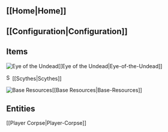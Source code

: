 ## [[Home|Home]]

## [[Configuration|Configuration]]

## Items
![Eye of the Undead](https://github.com/Pyrofab/Dissolution/blob/1.12/src/main/resources/assets/dissolution/textures/items/eye_of_the_undead/eye_of_the_undead_closed.png)[[Eye of the Undead|Eye-of-the-Undead]]

<img src="https://github.com/Pyrofab/Dissolution/blob/1.12/src/main/resources/assets/dissolution/textures/items/iron_scythe.png" width="16" height="16" alt="Scythes"/>[[Scythes|Scythes]]

![Base Resources](https://github.com/Pyrofab/Dissolution/blob/1.12/src/main/resources/assets/dissolution/textures/items/ectoplasm.png)[[Base Resources|Base-Resources]]

## Entities
[[Player Corpse|Player-Corpse]]
